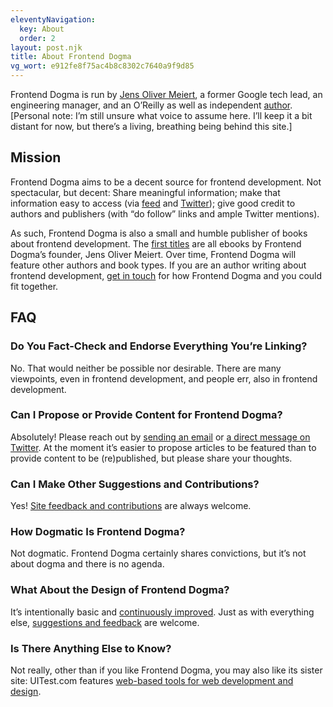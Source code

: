 ```yaml
---
eleventyNavigation:
  key: About
  order: 2
layout: post.njk
title: About Frontend Dogma
vg_wort: e912fe8f75ac4b8c8302c7640a9f9d85
---
```

Frontend Dogma is run by [Jens Oliver Meiert](https://meiert.com/en/), a former Google tech lead, an engineering manager, and an O’Reilly as well as independent [author](https://www.goodreads.com/author/list/13623828.Jens_Oliver_Meiert). [Personal note: I’m still unsure what voice to assume here. I’ll keep it a bit distant for now, but there’s a living, breathing being behind this site.]

## Mission

Frontend Dogma aims to be a decent source for frontend development. Not spectacular, but decent: Share meaningful information; make that information easy to access (via [feed](/feed/) and [Twitter](https://twitter.com/frontenddogma)); give good credit to authors and publishers (with “do follow” links and ample Twitter mentions).

As such, Frontend Dogma is also a small and humble publisher of books about frontend development. The [first titles](/books/) are all ebooks by Frontend Dogma’s founder, Jens Oliver Meiert. Over time, Frontend Dogma will feature other authors and book types. If you are an author writing about frontend development, [get in touch](/contact/) for how Frontend Dogma and you could fit together.

## FAQ

### Do You Fact-Check and Endorse Everything You’re Linking?

No. That would neither be possible nor desirable. There are many viewpoints, even in frontend development, and people err, also in frontend development.

### Can I Propose or Provide Content for Frontend Dogma?

Absolutely! Please reach out by [sending an email](/contact/) or [a direct message on Twitter](https://twitter.com/messages/9372812-1362505873625645064). At the moment it’s easier to propose articles to be featured than to provide content to be (re)published, but please share your thoughts.

### Can I Make Other Suggestions and Contributions?

Yes! [Site feedback and contributions](https://github.com/j9t/frontenddogma.com) are always welcome.

### How Dogmatic Is Frontend Dogma?

Not dogmatic. Frontend Dogma certainly shares convictions, but it’s not about dogma and there is no agenda.

### What About the Design of Frontend Dogma?

It’s intentionally basic and [continuously improved](https://meiert.com/en/blog/the-greatest-secret-in-web-design/). Just as with everything else, [suggestions and feedback](https://github.com/j9t/frontenddogma.com) are welcome.

### Is There Anything Else to Know?

Not really, other than if you like Frontend Dogma, you may also like its sister site: UITest.com features [web-based tools for web development and design](https://uitest.com/).

